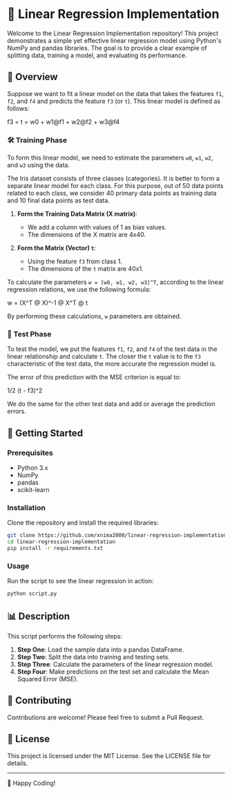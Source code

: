 # 🌟 Linear Regression Implementation

Welcome to the Linear Regression Implementation repository! This project demonstrates a simple yet effective linear regression model using Python's NumPy and pandas libraries. The goal is to provide a clear example of splitting data, training a model, and evaluating its performance.

## 📘 Overview

Suppose we want to fit a linear model on the data that takes the features `f1`, `f2`, and `f4` and predicts the feature `f3` (or `t`). This linear model is defined as follows:

f3 = t = w0 + w1@f1 + w2@f2 + w3@f4

### 🛠️ Training Phase
To form this linear model, we need to estimate the parameters `w0`, `w1`, `w2`, and `w3` using the data.

The Iris dataset consists of three classes (categories). It is better to form a separate linear model for each class. For this purpose, out of 50 data points related to each class, we consider 40 primary data points as training data and 10 final data points as test data.

1. **Form the Training Data Matrix (X matrix)**:
   - We add a column with values of 1 as bias values.
   - The dimensions of the X matrix are 4x40.

2. **Form the Matrix (Vector) `t`**:
   - Using the feature `f3` from class 1.
   - The dimensions of the `t` matrix are 40x1.

To calculate the parameters `w = [w0, w1, w2, w3]^T`, according to the linear regression relations, we use the following formula:

w = (X^T @ X)^-1 @ X^T @ t

By performing these calculations, `w` parameters are obtained.

### 🧪 Test Phase
To test the model, we put the features `f1`, `f2`, and `f4` of the test data in the linear relationship and calculate `t`. The closer the `t` value is to the `f3` characteristic of the test data, the more accurate the regression model is.

The error of this prediction with the MSE criterion is equal to:

1/2 (t - f3)^2

We do the same for the other test data and add or average the prediction errors.

## 🚀 Getting Started

### Prerequisites
- Python 3.x
- NumPy
- pandas
- scikit-learn

### Installation

Clone the repository and install the required libraries:

```bash
git clone https://github.com/xnima2000/linear-regression-implementation.git
cd linear-regression-implementation
pip install -r requirements.txt
```

### Usage

Run the script to see the linear regression in action:

```bash
python script.py
```

## 📊 Description

This script performs the following steps:

1. **Step One**: Load the sample data into a pandas DataFrame.
2. **Step Two**: Split the data into training and testing sets.
3. **Step Three**: Calculate the parameters of the linear regression model.
4. **Step Four**: Make predictions on the test set and calculate the Mean Squared Error (MSE).

## 🤝 Contributing

Contributions are welcome! Please feel free to submit a Pull Request.

## 📝 License

This project is licensed under the MIT License. See the LICENSE file for details.

---

🌟 Happy Coding!
